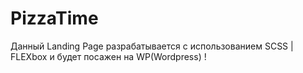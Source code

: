 # PizzaTime
Данный Landing Page разрабатывается с использованием SCSS | FLEXbox и будет посажен на WP(Wordpress) !
